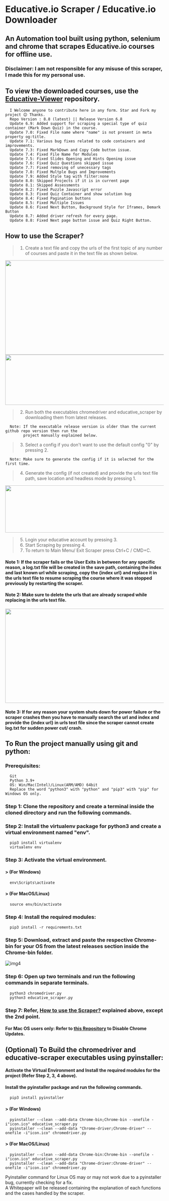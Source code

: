 # Educative.io Scraper / Educative.io Downloader

## An Automation tool built using python, selenium and chrome that scrapes Educative.io courses for offline use.

### Disclaimer: I am not responsible for any misuse of this scraper, I made this for my personal use.

## To view the downloaded courses, use the [Educative-Viewer](https://github.com/anilabhadatta/educative-viewer) repository.

      I Welcome anyone to contribute here in any form. Star and Fork my project 😊 Thanks.
      Repo Version : 8.8 (latest) || Release Version 6.8
      Update 6.9: Added support for scraping a special type of quiz container (Mark Down Quiz) in the course.
      Update 7.0: Fixed File name where "name" is not present in meta property og:title.
      Update 7.1: Various bug fixes related to code containers and improvements.
      Update 7.3: Fixed MarkDown and Copy Code button issue.
      Update 7.4: Fixed File Name for Modules
      Update 7.5: Fixed Slides Opening and Hints Opening issue
      Update 7.6: Fixed Quiz Questions skipped issue
      Update 7.7: Fixed removing of unecessary tags
      Update 7.8: Fixed Multple Bugs and Improvements
      Update 7.9: Added Style tag with filter:none
      Update 8.0: Skipped Projects if it is in current page
      Update 8.1: Skipped Assessments
      Update 8.2: Fixed Puzzle Javascript error
      Update 8.3: Fixed Quiz Container and show solution bug
      Update 8.4: Fixed Pagination buttons
      Update 8.5: Fixed Multiple Issues
      Update 8.6: Fixed Next Button, Background Style for Iframes, Demark Button
      Update 8.7: Added driver refresh for every page.
      Update 8.8: Fixed Next page button issue and Quiz Right Button.

## How to use the Scraper?

> 1.  Create a text file and copy the urls of the first topic of any number of courses and paste it in the text file as shown below.

<img src="https://user-images.githubusercontent.com/48487849/162980989-0f128b3d-c969-4809-8553-2bc6791f34b8.png" width="620" height="300">
<img src="https://user-images.githubusercontent.com/48487849/197013915-1320da6b-d2c2-4239-b1f7-d95450f8fabb.png" width="720" height="160">

> 2.  Run both the executables chromedriver and educative_scraper by downloading them from latest releases.

      Note: If the executable release version is older than the current github repo version then run the
            project manually explained below.

> 3.  Select a config if you don't want to use the default config "0" by pressing 2.

      Note: Make sure to generate the config if it is selected for the first time.

> 4.  Generate the config (if not created) and provide the urls text file path, save location and headless mode by pressing 1.

<img src="https://user-images.githubusercontent.com/48487849/197013987-e6bccbde-06b5-49de-851c-00575a3f8173.png" width="720" height="150">

> 5.  Login your educative account by pressing 3.
> 6.  Start Scraping by pressing 4.
> 7.  To return to Main Menu/ Exit Scraper press Ctrl+C / CMD+C.

#### Note 1: If the scraper fails or the User Exits in between for any specific reason, a log.txt file will be created in the save path, containing the index and last known url while scraping, copy the {index url} and replace it in the urls text file to resume scraping the course where it was stopped previously by restarting the scraper.

#### Note 2: Make sure to delete the urls that are already scraped while replacing in the urls text file.

<img src="https://user-images.githubusercontent.com/48487849/197014154-a7dbd7e4-d398-4076-b0e8-279d9841c8f9.png" width="720" height="300">

#### Note 3: If for any reason your system shuts down for power failure or the scraper crashes then you have to manually search the url and index and provide the {index url} in urls text file since the scraper cannot create log.txt for sudden power cut/ crash.

## To Run the project manually using git and python:

### Prerequisites:

      Git
      Python 3.9+
      OS: Win/Mac(Intel)/Linux(ARM/AMD) 64bit
      Replace the word "python3" with "python" and "pip3" with "pip" for Windows OS only.

### Step 1: Clone the repository and create a terminal inside the cloned directory and run the following commands.

### Step 2: Install the virtualenv package for python3 and create a virtual environment named "env".

      pip3 install virtualenv
      virtualenv env

### Step 3: Activate the virtual environment.

#### > (For Windows)

      env\Scripts\activate

#### > (For MacOS/Linux)

      source env/bin/activate

### Step 4: Install the required modules:

      pip3 install -r requirements.txt

### Step 5: Download, extract and paste the respective Chrome-bin for your OS from the latest releases section inside the Chrome-bin folder.

![img4](https://user-images.githubusercontent.com/48487849/197014188-3906af24-2297-48a6-9592-b669ac72af53.png)

### Step 6: Open up two terminals and run the following commands in separate terminals.

      python3 chromedriver.py
      python3 educative_scraper.py

### Step 7: Refer, **[How to use the Scraper?](#how-to-use-the-scraper)** explained above, except the 2nd point.

#### For Mac OS users only: Refer to [this Repository](https://github.com/anilabhadatta/enable-disable-chrome-updates) to Disable Chrome Updates.

## (Optional) To Build the chromedriver and educative-scraper executables using pyinstaller:

#### Activate the Virtual Environment and Install the required modules for the project (Refer Step 2, 3, 4 above).

#### Install the pyinstaller package and run the following commands.

      pip3 install pyinstaller

#### > (For Windows)

      pyinstaller --clean --add-data Chrome-bin;Chrome-bin --onefile -i"icon.ico" educative_scraper.py
      pyinstaller --clean --add-data "Chrome-driver;Chrome-driver" --onefile -i"icon.ico" chromedriver.py

#### > (For MacOS/Linux)

      pyinstaller --clean --add-data Chrome-bin:Chrome-bin --onefile -i"icon.ico" educative_scraper.py
      pyinstaller --clean --add-data "Chrome-driver:Chrome-driver" --onefile -i"icon.ico" chromedriver.py

Pyinstaller command for Linux OS may or may not work due to a pyinstaller bug, currently checking for a fix.\
A Whitepaper will be released containing the explanation of each functions and the cases handled by the scraper.
